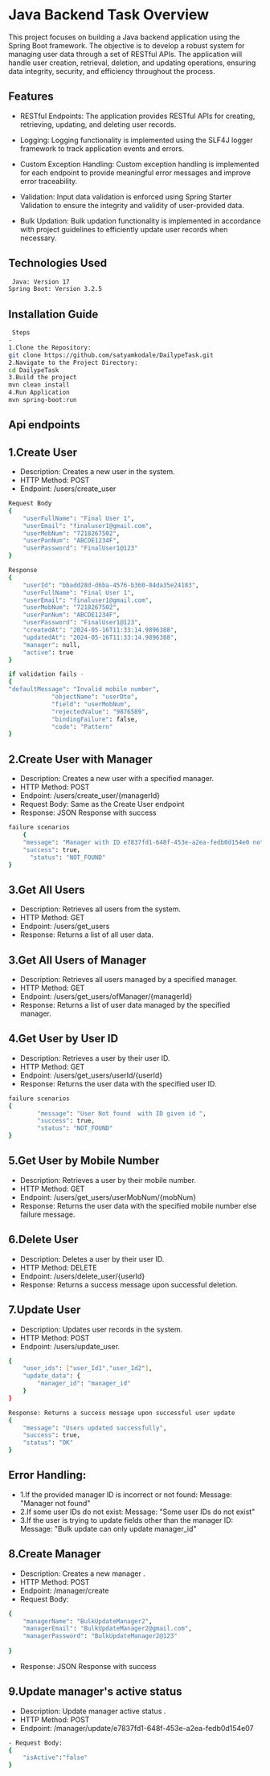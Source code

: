 
# Java Backend Task Overview

This project focuses on building a Java backend application using the Spring Boot framework. The objective is to develop a robust system for managing user data through a set of RESTful APIs. The application will handle user creation, retrieval, deletion, and updating operations, ensuring data integrity, security, and efficiency throughout the process.



## Features

- RESTful Endpoints: The application provides RESTful APIs for creating, retrieving, updating, and deleting user records.
- Logging: Logging functionality is implemented using the SLF4J logger framework to track application events and errors.
- Custom Exception Handling: Custom exception handling is implemented for each endpoint to provide meaningful error messages and improve error traceability.

- Validation: Input data validation is enforced using Spring Starter Validation to ensure the integrity and validity of user-provided data.

- Bulk Updation: Bulk updation functionality is implemented in accordance with project guidelines to efficiently update user records when necessary.





## Technologies Used 



```bash
 Java: Version 17
Spring Boot: Version 3.2.5
```



## Installation Guide 



```bash
 Steps
-
1.Clone the Repository:
git clone https://github.com/satyamkodale/DailypeTask.git
2.Navigate to the Project Directory:
cd DailypeTask
3.Build the project 
mvn clean install
4.Run Application 
mvn spring-boot:run

```


## Api endpoints 
1.Create User
-

- Description: Creates a new user in the system.
- HTTP Method: POST
- Endpoint: /users/create_user

```bash
Request Body 
{
    "userFullName": "Final User 1",
    "userEmail": "finaluser1@gmail.com",
    "userMobNum": "7218267502",
    "userPanNum": "ABCDE1234F",
    "userPassword": "FinalUser1@123"
}
```
```bash
Response 
{
    "userId": "bbadd28d-d6ba-4576-b360-84da35e24183",
    "userFullName": "Final User 1",
    "userEmail": "finaluser1@gmail.com",
    "userMobNum": "7218267502",
    "userPanNum": "ABCDE1234F",
    "userPassword": "FinalUser1@123",
    "createdAt": "2024-05-16T11:33:14.9896388",
    "updatedAt": "2024-05-16T11:33:14.9896388",
    "manager": null,
    "active": true
}
```
```bash
if validation fails -
{
"defaultMessage": "Invalid mobile number",
            "objectName": "userDto",
            "field": "userMobNum",
            "rejectedValue": "9876589",
            "bindingFailure": false,
            "code": "Pattern"
}
```

2.Create User with Manager
-
- Description: Creates a new user with a  specified manager.
- HTTP Method: POST
- Endpoint: /users/create_user/{managerId}
- Request Body: Same as the Create User endpoint
- Response:  JSON Response with success  


```bash
failure scenarios
	{
    "message": "Manager with ID e7837fd1-648f-453e-a2ea-fedb0d154e0 not found or inactive",
    "success": true,
	  "status": "NOT_FOUND"
}
```

3.Get All Users
-
- Description: Retrieves all users from the system.
- HTTP Method: GET
- Endpoint: /users/get_users
- Response: Returns a list of all user data.

3.Get All Users of Manager
-
-	Description: Retrieves all users managed by a specified manager.
-	HTTP Method: GET
-	Endpoint: /users/get_users/ofManager/{managerId}
-	Response: Returns a list of user data managed by the specified manager.


4.Get User by User ID
-
- Description: Retrieves a user by their user ID.
- HTTP Method: GET
- Endpoint: /users/get_users/userId/{userId}
- Response: Returns the user data with the specified user ID.

```bash 
failure scenarios
{
	    "message": "User Not found  with ID given id ",
	    "success": true,
        "status": "NOT_FOUND"
}
```

5.Get User by Mobile Number
-
-	Description: Retrieves a user by their mobile number.
-	HTTP Method: GET
-	Endpoint: /users/get_users/userMobNum/{mobNum}
-	Response: Returns the user data with the specified mobile number else failure message.

6.Delete User
-
-	Description: Deletes a user by their user ID.
-	HTTP Method: DELETE
-	Endpoint: /users/delete_user/{userId}
-	Response: Returns a success message upon successful deletion.


7.Update User
-
-	Description: Updates user records in the system.
 - HTTP Method: POST
-	Endpoint: /users/update_user.

``` bash 
{
    "user_ids": ["user_Id1","user_Id2"],
    "update_data": {
        "manager_id": "manager_id"
    }
}
```
```bash 
Response: Returns a success message upon successful user update
{
    "message": "Users updated successfully",
    "success": true,
    "status": "OK"
}
```

Error Handling:
-
- 1.If the provided manager ID is incorrect or not found:
Message: "Manager not found"
- 2.If some user IDs do not exist:
Message: "Some user IDs do not exist"
- 3.If the user is trying to update fields other than the manager ID:
Message: "Bulk update can only update manager_id"



8.Create Manager 
-
- Description: Creates a new manager .
- HTTP Method: POST
- Endpoint: /manager/create
- Request Body: 
```bash
{
    "managerName": "BulkUpdateManager2",
    "managerEmail": "BulkUpdateManager2@gmail.com",
    "managerPassword": "BulkUpdateManager2@123"
   
}
```
- Response:  JSON Response with success  


9.Update manager's active status
-
- Description: Update manager active status .
- HTTP Method: POST
- Endpoint: /manager/update/e7837fd1-648f-453e-a2ea-fedb0d154e07
```bash
- Request Body:
{
    "isActive":"false"
}
```








